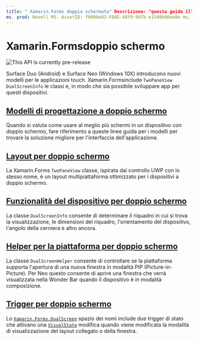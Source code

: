```yaml
---
title: " Xamarin.Forms doppia schermata" Descrizione: "questa guida illustra come creare Xamarin.Forms app per dispositivi a schermo doppio".
ms. prod: Novell MS. AssetID: f9906e83-F8AE-48f9-997b-e1540b96ee8e ms. Technology: Novell-Forms Author: davidortinau ms. Author: daortin ms. Date: 02/08/2020 no-loc: [ Xamarin.Forms , Xamarin.Essentials ]
---
```


# <a name="xamarinforms-dual-screen"></a>Xamarin.Formsdoppio schermo

![](~/media/shared/preview.png "This API is currently pre-release")

Surface Duo (Android) e Surface Neo (Windows 10X) introducono nuovi modelli per le applicazioni touch. Xamarin.Formsinclude `TwoPaneView` `DualScreenInfo` le classi e, in modo che sia possibile sviluppare app per questi dispositivi.

## <a name="dual-screen-design-patterns"></a>[Modelli di progettazione a doppio schermo](design-patterns.md)

Quando si valuta come usare al meglio più schermi in un dispositivo con doppio schermo, fare riferimento a queste linee guida per i modelli per trovare la soluzione migliore per l'interfaccia dell'applicazione.

## <a name="dual-screen-layout"></a>[Layout per doppio schermo](twopaneview.md)

La Xamarin.Forms `TwoPaneView` classe, ispirata dal controllo UWP con lo stesso nome, è un layout multipiattaforma ottimizzato per i dispositivi a doppio schermo.

## <a name="dual-screen-device-capabilities"></a>[Funzionalità del dispositivo per doppio schermo](dual-screen-info.md)

La classe `DualScreenInfo` consente di determinare il riquadro in cui si trova la visualizzazione, le dimensioni del riquadro, l'orientamento del dispositivo, l'angolo della cerniera e altro ancora.

## <a name="dual-screen-platform-helpers"></a>[Helper per la piattaforma per doppio schermo](dual-screen-helper.md)

La classe `DualScreenHelper` consente di controllare se la piattaforma supporta l'apertura di una nuova finestra in modalità PIP (Picture-in-Picture). Per Neo questo consente di aprire una finestra che verrà visualizzata nella Wonder Bar quando il dispositivo è in modalità composizione.

## <a name="dual-screen-triggers"></a>[Trigger per doppio schermo](triggers.md)

Lo [`Xamarin.Forms.DualScreen`](xref:Xamarin.Forms.DualScreen) spazio dei nomi include due trigger di stato che attivano una [`VisualState`](xref:Xamarin.Forms.VisualState) modifica quando viene modificata la modalità di visualizzazione del layout collegato o della finestra.
